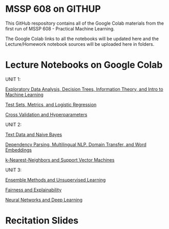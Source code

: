 # MSSP 608 on GITHUP
This GitHub respository contains all of the Google Colab materials from the first run of MSSP 608 - Practical Machine Learning. 

The Google Colab links to all the notebooks will be updated here and the Lecture/Homework notebook sources will be uploaded here in folders.

# Lecture Notebooks on Google Colab

UNIT 1: 

[Exploratory Data Analysis, Decision Trees, Information Theory, and Intro to Machine Learning](https://colab.research.google.com/drive/1YECWtHV2N3y4MlcpezYZ_1eIElNASLiE?usp=sharing)

[Test Sets, Metrics, and Logistic Regression](https://colab.research.google.com/drive/1-xtDhd65OxMGO-RRCuiGiHIYmw2CV6bX?usp=sharing)

[Cross Validation and Hyperparameters](https://colab.research.google.com/drive/1XfYbas3NBUMNdgMe_p0hNz-aWD7ll1Sj?usp=sharing)


UNIT 2: 

[Text Data and Naive Bayes](https://colab.research.google.com/drive/14tT7PislV6LmX54bOF466Uh_z22n4AVz?usp=sharing)

[Dependency Parsing, Multilingual NLP. Domain Transfer, and Word Embeddings](https://colab.research.google.com/drive/15ZBptUe4us9ZbsO1umOEDx5PhcWMsP0E?usp=sharing)

[k-Nearest-Neighbors and Support Vector Machines](https://colab.research.google.com/drive/1iJO8t6O0SmkVxyie_DFt50jLM3EmFFIF?usp=sharing)


UNIT 3: 

[Ensemble Methods and Unsupervised Learning](https://colab.research.google.com/drive/1LtiKoZxwedtMG-rWrEIWnCSBXF0ovfGX?usp=sharing)

[Fairness and Explainability](https://colab.research.google.com/drive/1VA8dCmq8SghNBiStg7N6qcOdgRFgSDW-?usp=sharing)

[Neural Networks and Deep Learning](https://colab.research.google.com/drive/1RgmET9DbGeRTxS2dPt-4kBRHYFiQIoqS?usp=sharing)

# Recitation Slides
